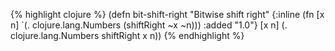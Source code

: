 {% highlight clojure %}
(defn bit-shift-right
  "Bitwise shift right"
  {:inline (fn [x n] `(. clojure.lang.Numbers (shiftRight ~x ~n)))
   :added "1.0"}
  [x n] (. clojure.lang.Numbers shiftRight x n))
{% endhighlight %}
